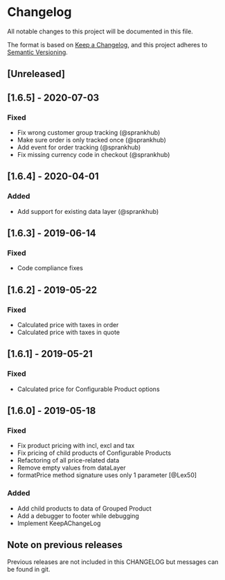 # Changelog
All notable changes to this project will be documented in this file.

The format is based on [Keep a Changelog](https://keepachangelog.com/en/1.0.0/),
and this project adheres to [Semantic Versioning](https://semver.org/spec/v2.0.0.html).

## [Unreleased]

## [1.6.5] - 2020-07-03
### Fixed
- Fix wrong customer group tracking (@sprankhub)
- Make sure order is only tracked once (@sprankhub)
- Add event for order tracking (@sprankhub)
- Fix missing currency code in checkout (@sprankhub)

## [1.6.4] - 2020-04-01
### Added
- Add support for existing data layer (@sprankhub)

## [1.6.3] - 2019-06-14
### Fixed
- Code compliance fixes

## [1.6.2] - 2019-05-22
### Fixed
- Calculated price with taxes in order
- Calculated price with taxes in quote

## [1.6.1] - 2019-05-21
### Fixed
- Calculated price for Configurable Product options

## [1.6.0] - 2019-05-18
### Fixed
- Fix product pricing with incl, excl and tax
- Fix pricing of child products of Configurable Products
- Refactoring of all price-related data
- Remove empty values from dataLayer
- formatPrice method signature uses only 1 parameter [@Lex50]

### Added
- Add child products to data of Grouped Product
- Add a debugger to footer while debugging
- Implement KeepAChangeLog

## Note on previous releases
Previous releases are not included in this CHANGELOG but messages can be found in git.
